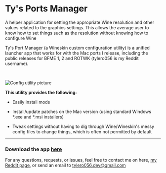 # Ty's Ports Manager

A helper application for setting the appropriate Wine resolution and other values related to the graphics settings. This allows the average user to know how to set things such as the resolution without knowing how to configure Wine

Ty's Port Manager (a Wineskin custom configuration utility) is a unified launcher app that works for with the Mac ports I release, including the public releases for BFME 1, 2 and ROTWK (tylero056 is my Reddit username). 

&nbsp;

![Config utility picture](https://i.imgur.com/pNtSmdE.png)

**This utility provides the following:**

- Easily install mods

- Install/update patches on the Mac version (using standard Windows *.exe and *.msi installers)

- Tweak settings without having to dig through Wine/Wineskin's messy config files to change things, which is often not permitted by default

-----------------

### Download the app **[here](https://drive.google.com/open?id=1ewBNH8erOQGyh3BaXGiP4TXrtaHjMJHQ)**

For any questions, requests, or issues, feel free to contact me on here, [my Reddit page](https://www.reddit.com/user/tylero056), or send an email to tylero056.dev@gmail.com
